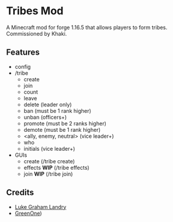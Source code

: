 # Tribes Mod 

A Minecraft mod for forge 1.16.5 that allows players to form tribes. Commissioned by Khaki.

## Features
- config
- /tribe 
    - create <name>
    - join <name>
    - count <name>
    - leave
    - delete <name> (leader only)
    - ban <player> (must be 1 rank higher)
    - unban <player> (officers+)
    - promote <player> (must be 2 ranks higher)
    - demote <player> (must be 1 rank higher)
    - <ally, enemy, neutral> <name> (vice leader+)
    - who <player>
    - initials <string> (vice leader+)
- GUIs
    - create (/tribe create)
    - effects **WIP** (/tribe effects)
    - join **WIP** (/tribe join)

## Credits
- [Luke Graham Landry](https://lukegrahamlandry.ca)
- [GreenOne](https://github.com/TheGreenOne))